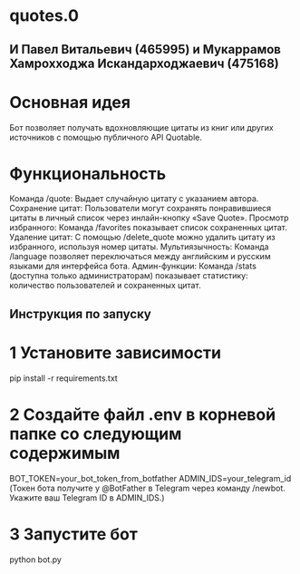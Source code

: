 # quotes.0
## И Павел Витальевич (465995) и Мукаррамов Хамрохходжа Искандарходжаевич (475168)
# Основная идея
Бот позволяет получать вдохновляющие цитаты из книг или других источников с помощью публичного API Quotable.
# Функциональность
Команда /quote: Выдает случайную цитату с указанием автора.
Сохранение цитат: Пользователи могут сохранять понравившиеся цитаты в личный список через инлайн-кнопку «Save Quote».
Просмотр избранного: Команда /favorites показывает список сохраненных цитат.
Удаление цитат: С помощью /delete_quote можно удалить цитату из избранного, используя номер цитаты.
Мультиязычность: Команда /language позволяет переключаться между английским и русским языками для интерфейса бота.
Админ-функции: Команда /stats (доступна только администраторам) показывает статистику: количество пользователей и сохраненных цитат.
## Инструкция по запуску
# 1 Установите зависимости
pip install -r requirements.txt
# 2 Создайте файл .env в корневой папке со следующим содержимым
BOT_TOKEN=your_bot_token_from_botfather
ADMIN_IDS=your_telegram_id
(Токен бота получите у @BotFather в Telegram через команду /newbot.
Укажите ваш Telegram ID в ADMIN_IDS.)
# 3 Запустите бот
python bot.py
